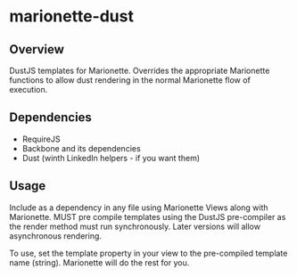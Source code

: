 # marionette-dust

## Overview
DustJS templates for Marionette. Overrides the appropriate Marionette functions 
to allow dust rendering in the normal Marionette flow of execution.

## Dependencies
* RequireJS
* Backbone and its dependencies
* Dust (winth LinkedIn helpers - if you want them)

## Usage
Include as a dependency in any file using Marionette Views along with Marionette. 
MUST pre compile templates using the DustJS pre-compiler as the render method 
must run synchronously. Later versions will allow asynchronous rendering.

To use, set the template property in your view to the pre-compiled template name 
(string). Marionette will do the rest for you.